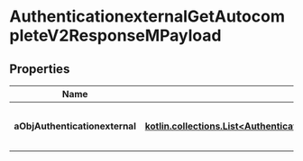 
# AuthenticationexternalGetAutocompleteV2ResponseMPayload

## Properties
| Name | Type | Description | Notes |
| ------------ | ------------- | ------------- | ------------- |
| **aObjAuthenticationexternal** | [**kotlin.collections.List&lt;AuthenticationexternalAutocompleteElementResponse&gt;**](AuthenticationexternalAutocompleteElementResponse.md) | An array of Authenticationexternal autocomplete element response. |  |



